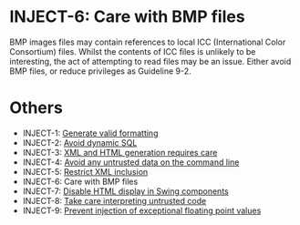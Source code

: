 # INJECT-6: Care with BMP files
BMP images files may contain references to local ICC (International Color Consortium) files. Whilst the contents of ICC files is unlikely to be interesting, the act of attempting to read files may be an issue. Either avoid BMP files, or reduce privileges as Guideline 9-2.


# Others 

- INJECT-1: [Generate valid formatting](../g31)
- INJECT-2: [Avoid dynamic SQL](../g32)
- INJECT-3: [XML and HTML generation requires care](../g33)
- INJECT-4: [Avoid any untrusted data on the command line](../g34)
- INJECT-5: [Restrict XML inclusion](../g35)
- INJECT-6: Care with BMP files
- INJECT-7: [Disable HTML display in Swing components](../g37)
- INJECT-8: [Take care interpreting untrusted code](../g38)
- INJECT-9: [Prevent injection of exceptional floating point values](../g39)


